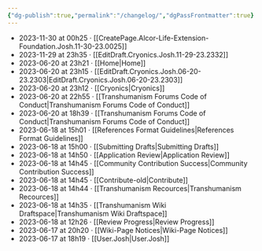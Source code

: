 ```yaml
---
{"dg-publish":true,"permalink":"/changelog/","dgPassFrontmatter":true}
---
```

- 2023-11-30 at 00h25 · [[CreatePage.Alcor-Life-Extension-Foundation.Josh.11-30-23.0025]]
- 2023-11-29 at 23h35 · [[EditDraft.Cryonics.Josh.11-29-23.2332]]
- 2023-06-20 at 23h21 · [[Home\|Home]]
- 2023-06-20 at 23h15 · [[EditDraft.Cryonics.Josh.06-20-23.2303\|EditDraft.Cryonics.Josh.06-20-23.2303]]
- 2023-06-20 at 23h12 · [[Cryonics\|Cryonics]]
- 2023-06-20 at 22h55 · [[Transhumanism Forums Code of Conduct\|Transhumanism Forums Code of Conduct]]
- 2023-06-20 at 18h39 · [[Transhumanism Forums Code of Conduct\|Transhumanism Forums Code of Conduct]]
- 2023-06-18 at 15h01 · [[References Format Guidelines\|References Format Guidelines]]
- 2023-06-18 at 15h00 · [[Submitting Drafts\|Submitting Drafts]]
- 2023-06-18 at 14h50 · [[Application Review\|Application Review]]
- 2023-06-18 at 14h45 · [[Community Contribution Success\|Community Contribution Success]]
- 2023-06-18 at 14h45 · [[Contribute-old|Contribute]]
- 2023-06-18 at 14h44 · [[Transhumanism Recources\|Transhumanism Recources]]
- 2023-06-18 at 14h35 · [[Transhumanism Wiki Draftspace\|Transhumanism Wiki Draftspace]]
- 2023-06-18 at 12h26 · [[Review Progress\|Review Progress]]
- 2023-06-17 at 20h20 · [[Wiki-Page Notices\|Wiki-Page Notices]]
- 2023-06-17 at 18h19 · [[User.Josh\|User.Josh]]

